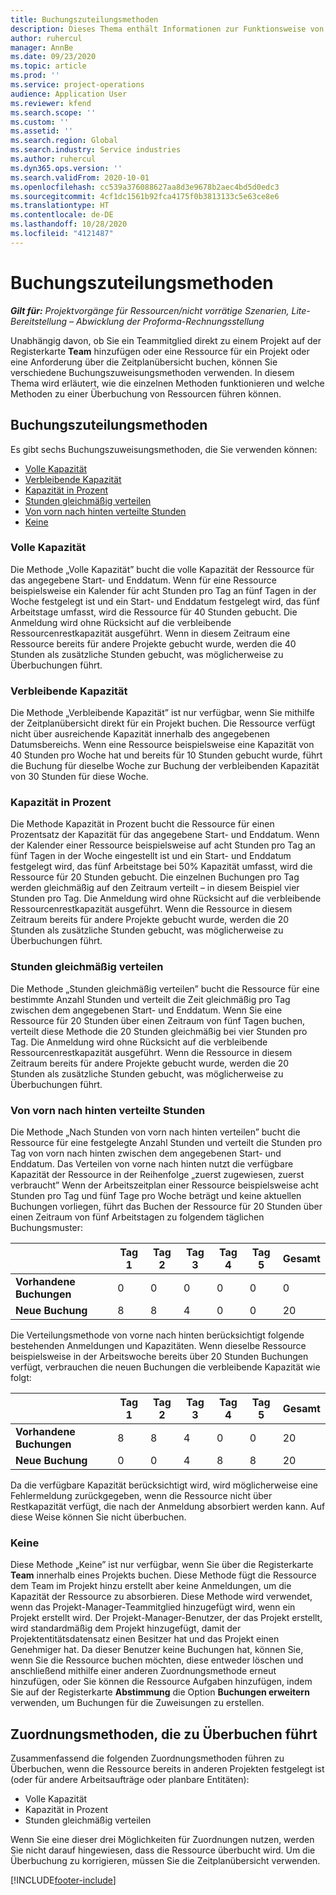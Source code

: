 ```yaml
---
title: Buchungszuteilungsmethoden
description: Dieses Thema enthält Informationen zur Funktionsweise von Buchungszuweisungsmethoden im Projektbetrieb.
author: ruhercul
manager: AnnBe
ms.date: 09/23/2020
ms.topic: article
ms.prod: ''
ms.service: project-operations
audience: Application User
ms.reviewer: kfend
ms.search.scope: ''
ms.custom: ''
ms.assetid: ''
ms.search.region: Global
ms.search.industry: Service industries
ms.author: ruhercul
ms.dyn365.ops.version: ''
ms.search.validFrom: 2020-10-01
ms.openlocfilehash: cc539a376088627aa8d3e9678b2aec4bd5d0edc3
ms.sourcegitcommit: 4cf1dc1561b92fca4175f0b3813133c5e63ce8e6
ms.translationtype: HT
ms.contentlocale: de-DE
ms.lasthandoff: 10/28/2020
ms.locfileid: "4121487"
---
```

# <a name="booking-allocation-methods"></a>Buchungszuteilungsmethoden

_**Gilt für:** Projektvorgänge für Ressourcen/nicht vorrätige Szenarien, Lite-Bereitstellung – Abwicklung der Proforma-Rechnungsstellung_

Unabhängig davon, ob Sie ein Teammitglied direkt zu einem Projekt auf der Registerkarte **Team** hinzufügen oder eine Ressource für ein Projekt oder eine Anforderung über die Zeitplanübersicht buchen, können Sie verschiedene Buchungszuweisungsmethoden verwenden. In diesem Thema wird erläutert, wie die einzelnen Methoden funktionieren und welche Methoden zu einer Überbuchung von Ressourcen führen können.

## <a name="booking-allocation-methods"></a>Buchungszuteilungsmethoden

Es gibt sechs Buchungszuweisungsmethoden, die Sie verwenden können:

- [Volle Kapazität](#full)
- [Verbleibende Kapazität](#remaining)
- [Kapazität in Prozent](#percentage)
- [Stunden gleichmäßig verteilen](#evenly)
- [Von vorn nach hinten verteilte Stunden](#front)
- [Keine](#none)

### <a name="full-capacity"></a><a name="full"></a>Volle Kapazität 
Die Methode „Volle Kapazität” bucht die volle Kapazität der Ressource für das angegebene Start- und Enddatum. Wenn für eine Ressource beispielsweise ein Kalender für acht Stunden pro Tag an fünf Tagen in der Woche festgelegt ist und ein Start- und Enddatum festgelegt wird, das fünf Arbeitstage umfasst, wird die Ressource für 40 Stunden gebucht. Die Anmeldung wird ohne Rücksicht auf die verbleibende Ressourcenrestkapazität ausgeführt. Wenn in diesem Zeitraum eine Ressource bereits für andere Projekte gebucht wurde, werden die 40 Stunden als zusätzliche Stunden gebucht, was möglicherweise zu Überbuchungen führt.

### <a name="remaining-capacity"></a><a name="remaining"></a>Verbleibende Kapazität
Die Methode „Verbleibende Kapazität” ist nur verfügbar, wenn Sie mithilfe der Zeitplanübersicht direkt für ein Projekt buchen. Die Ressource verfügt nicht über ausreichende Kapazität innerhalb des angegebenen Datumsbereichs. Wenn eine Ressource beispielsweise eine Kapazität von 40 Stunden pro Woche hat und bereits für 10 Stunden gebucht wurde, führt die Buchung für dieselbe Woche zur Buchung der verbleibenden Kapazität von 30 Stunden für diese Woche.

### <a name="percentage-capacity"></a><a name="percentage"></a>Kapazität in Prozent
Die Methode Kapazität in Prozent bucht die Ressource für einen Prozentsatz der Kapazität für das angegebene Start- und Enddatum. Wenn der Kalender einer Ressource beispielsweise auf acht Stunden pro Tag an fünf Tagen in der Woche eingestellt ist und ein Start- und Enddatum festgelegt wird, das fünf Arbeitstage bei 50% Kapazität umfasst, wird die Ressource für 20 Stunden gebucht. Die einzelnen Buchungen pro Tag werden gleichmäßig auf den Zeitraum verteilt – in diesem Beispiel vier Stunden pro Tag. Die Anmeldung wird ohne Rücksicht auf die verbleibende Ressourcenrestkapazität ausgeführt. Wenn die Ressource in diesem Zeitraum bereits für andere Projekte gebucht wurde, werden die 20 Stunden als zusätzliche Stunden gebucht, was möglicherweise zu Überbuchungen führt.

### <a name="evenly-distribute-hours"></a><a name="evenly"></a>Stunden gleichmäßig verteilen
Die Methode „Stunden gleichmäßig verteilen” bucht die Ressource für eine bestimmte Anzahl Stunden und verteilt die Zeit gleichmäßig pro Tag zwischen dem angegebenen Start- und Enddatum. Wenn Sie eine Ressource für 20 Stunden über einen Zeitraum von fünf Tagen buchen, verteilt diese Methode die 20 Stunden gleichmäßig bei vier Stunden pro Tag. Die Anmeldung wird ohne Rücksicht auf die verbleibende Ressourcenrestkapazität ausgeführt. Wenn die Ressource in diesem Zeitraum bereits für andere Projekte gebucht wurde, werden die 20 Stunden als zusätzliche Stunden gebucht, was möglicherweise zu Überbuchungen führt.

### <a name="front-load-hours"></a><a name="front"></a>Von vorn nach hinten verteilte Stunden
Die Methode „Nach Stunden von vorn nach hinten verteilen” bucht die Ressource für eine festgelegte Anzahl Stunden und verteilt die Stunden pro Tag von vorn nach hinten zwischen dem angegebenen Start- und Enddatum. Das Verteilen von vorne nach hinten nutzt die verfügbare Kapazität der Ressource in der Reihenfolge „zuerst zugewiesen, zuerst verbraucht” Wenn der Arbeitszeitplan einer Ressource beispielsweise acht Stunden pro Tag und fünf Tage pro Woche beträgt und keine aktuellen Buchungen vorliegen, führt das Buchen der Ressource für 20 Stunden über einen Zeitraum von fünf Arbeitstagen zu folgendem täglichen Buchungsmuster: 

|                           |    Tag 1    |    Tag 2    |    Tag 3    |    Tag 4    |    Tag 5    |    Gesamt    |
|---------------------------|-------------|-------------|-------------|-------------|-------------|-------------|
|    **Vorhandene Buchungen**    |    0        |    0        |    0        |    0        |    0        |    0        |
|    **Neue Buchung**          |    8        |    8        |    4        |    0        |    0        |    20       |

Die Verteilungsmethode von vorne nach hinten berücksichtigt folgende bestehenden Anmeldungen und Kapazitäten. Wenn dieselbe Ressource beispielsweise in der Arbeitswoche bereits über 20 Stunden Buchungen verfügt, verbrauchen die neuen Buchungen die verbleibende Kapazität wie folgt:

|                     | Tag 1 | Tag 2 | Tag 3 | Tag 4 | Tag 5 | Gesamt |
|---------------------|-------|-------|-------|-------|-------|-------|
| **Vorhandene Buchungen** | 8     | 8     | 4     | 0     | 0     | 20    |
| **Neue Buchung**       | 0     | 0     | 4     | 8     | 8     | 20    |

Da die verfügbare Kapazität berücksichtigt wird, wird möglicherweise eine Fehlermeldung zurückgegeben, wenn die Ressource nicht über Restkapazität verfügt, die nach der Anmeldung absorbiert werden kann. Auf diese Weise können Sie nicht überbuchen.

### <a name="none"></a><a name="none"></a>Keine
Diese Methode „Keine” ist nur verfügbar, wenn Sie über die Registerkarte **Team** innerhalb eines Projekts buchen. Diese Methode fügt die Ressource dem Team im Projekt hinzu erstellt aber keine Anmeldungen, um die Kapazität der Ressource zu absorbieren. Diese Methode wird verwendet, wenn das Projekt-Manager-Teammitglied hinzugefügt wird, wenn ein Projekt erstellt wird. Der Projekt-Manager-Benutzer, der das Projekt erstellt, wird standardmäßig dem Projekt hinzugefügt, damit der Projektentitätsdatensatz einen Besitzer hat und das Projekt einen Genehmiger hat. Da dieser Benutzer keine Buchungen hat, können Sie, wenn Sie die Ressource buchen möchten, diese entweder löschen und anschließend mithilfe einer anderen Zuordnungsmethode erneut hinzufügen, oder Sie können die Ressource Aufgaben hinzufügen, indem Sie auf der Registerkarte **Abstimmung** die Option **Buchungen erweitern** verwenden, um Buchungen für die Zuweisungen zu erstellen.

## <a name="allocation-methods-that-lead-to-overbooking"></a>Zuordnungsmethoden, die zu Überbuchen führt
Zusammenfassend die folgenden Zuordnungsmethoden führen zu Überbuchen, wenn die Ressource bereits in anderen Projekten festgelegt ist (oder für andere Arbeitsaufträge oder planbare Entitäten):

- Volle Kapazität
- Kapazität in Prozent
- Stunden gleichmäßig verteilen

Wenn Sie eine dieser drei Möglichkeiten für Zuordnungen nutzen, werden Sie nicht darauf hingewiesen, dass die Ressource überbucht wird. Um die Überbuchung zu korrigieren, müssen Sie die Zeitplanübersicht verwenden.


[!INCLUDE[footer-include](../includes/footer-banner.md)]
